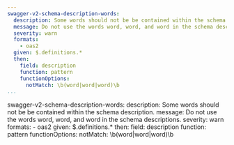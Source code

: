 ```yaml
---
swagger-v2-schema-description-words:
  description: Some words should not be be contained within the schema description.
  message: Do not use the words word, word, and word in the schema descriptions.
  severity: warn
  formats:
    - oas2
  given: $.definitions.*
  then:
    field: description
    function: pattern
    functionOptions:
      notMatch: \b(word|word|word)\b
...
```

swagger-v2-schema-description-words:
  description: Some words should not be be contained within the schema description.
  message: Do not use the words word, word, and word in the schema descriptions.
  severity: warn
  formats:
    - oas2
  given: $.definitions.*
  then:
    field: description
    function: pattern
    functionOptions:
      notMatch: \b(word|word|word)\b
